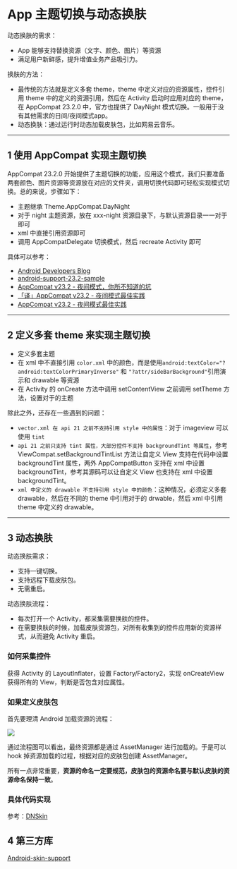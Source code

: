 # App 主题切换与动态换肤

动态换肤的需求：

- App 能够支持替换资源（文字、颜色、图片）等资源
- 满足用户新鲜感，提升增值业务产品吸引力。

换肤的方法：

- 最传统的方法就是定义多套 theme，theme 中定义对应的资源属性，控件引用 theme 中的定义的资源引用，然后在 Activity 启动时应用对应的 theme，在 AppCompat 23.2.0 中，官方也提供了 DayNight 模式切换。一般用于没有其他需求的日间/夜间模式app。
- 动态换肤：通过运行时动态加载皮肤包，比如网易云音乐。

---
## 1 使用 AppCompat 实现主题切换

AppCompat 23.2.0 开始提供了主题切换的功能，应用这个模式，我们只要准备两套颜色、图片资源等资源放在对应的文件夹，调用切换代码即可轻松实现模式切换。总的来说，步骤如下：

- 主题继承 Theme.AppCompat.DayNight
- 对于 night 主题资源，放在 xxx-night 资源目录下，与默认资源目录一一对于即可
- xml 中直接引用资源即可
- 调用 AppCompatDelegate 切换模式，然后 recreate Activity 即可

具体可以参考：

- [Android Developers Blog](https://android-developers.googleblog.com/2016/02/android-support-library-232.html)
- [android-support-23.2-sample](https://github.com/liaohuqiu/android-support-23.2-sample)
- [AppCompat v23.2 - 夜间模式，你所不知道的坑](https://www.jianshu.com/p/7cf714311304)
- [「译」AppCompat v23.2 - 夜间模式最佳实践](http://kingideayou.github.io/2016/03/07/appcompat_23.2_day_night/)
- [AppCompat v23.2 - 夜间模式最佳实践](http://kingideayou.github.io/2016/03/07/appcompat_23.2_day_night/)

---
## 2 定义多套 theme 来实现主题切换

- 定义多套主题
- 在 xml 中不直接引用 `color.xml` 中的颜色，而是使用`android:textColor="?android:textColorPrimaryInverse"` 和 `"?attr/sideBarBackground"`引用演示和 drawable 等资源
- 在 Activity 的 onCreate 方法中调用 setContentView 之前调用 setTheme 方法，设置对于的主题

除此之外，还存在一些遇到的问题：

- `vector.xml 在 api 21 之前不支持引用 style 中的属性`：对于 imageview 可以使用 `tint`
- `api 21 之前只支持 tint 属性，大部分控件不支持 backgroundTint 等属性`，参考 ViewCompat.setBackgroundTintList 方法让自定义 View 支持在代码中设置 backgroundTint 属性，两外 AppCompatButton 支持在 xml 中设置 backgroundTint，参考其源码可以让自定义 View 也支持在 xml 中设置 backgroundTint。
- `xml 中定义的 drawable 不支持引用 style 中的颜色`：这种情况，必须定义多套 drawable，然后在不同的 theme 中引用对于的 drwable，然后 xml 中引用 theme 中定义的 drawable。

---
## 3 动态换肤

动态换肤需求：

- 支持一键切换。
- 支持远程下载皮肤包。
- 无需重启。

动态换肤流程：

- 每次打开一个 Activity，都采集需要换肤的控件。
- 在需要换肤的时候，加载皮肤资源包，对所有收集到的控件应用新的资源样式，从而避免 Activity 重启。

### 如何采集控件

获得 Activity 的 LayoutInflater，设置 Factory/Factory2，实现 onCreateView 获得所有的 View，判断是否包含对应属性。

### 如果定义皮肤包

首先要理清 Android 加载资源的流程：

![](index_files/switch-skin-resource-load-process.png)

通过流程图可以看出，最终资源都是通过 AssetManager 进行加载的。于是可以 hook 掉资源加载的过程，根据对应的皮肤包创建 AssetManager。

所有一点非常重要，**资源的命名一定要规范，皮肤包的资源命名要与默认皮肤的资源命名保持一致**。

### 具体代码实现

参考：[DNSkin](../../Code/DNSkin/README.md)

## 4 第三方库

[Android-skin-support](https://github.com/ximsfei/Android-skin-support)
